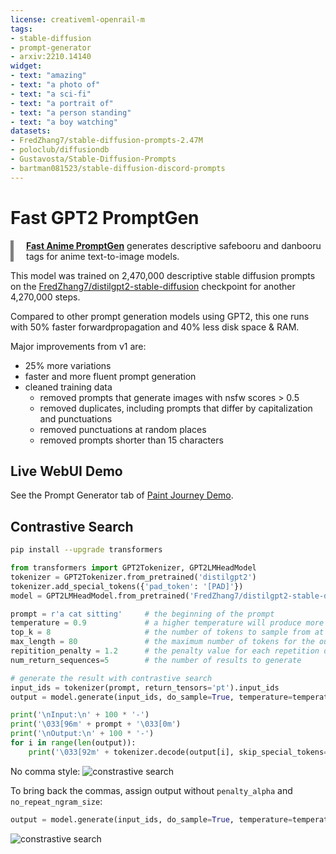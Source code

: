 ```yaml
---
license: creativeml-openrail-m
tags:
- stable-diffusion
- prompt-generator
- arxiv:2210.14140
widget:
- text: "amazing"
- text: "a photo of"
- text: "a sci-fi"
- text: "a portrait of"
- text: "a person standing"
- text: "a boy watching"
datasets:
- FredZhang7/stable-diffusion-prompts-2.47M
- poloclub/diffusiondb
- Gustavosta/Stable-Diffusion-Prompts
- bartman081523/stable-diffusion-discord-prompts
---
```

# Fast GPT2 PromptGen

<style>
.container {
  padding-left: 20px;
  border-left: 5px solid gray;
}
</style>

<div class="container">
  <p><strong><a href="https://huggingface.co/FredZhang7/anime-anything-promptgen-v2">Fast Anime PromptGen</a></strong> generates descriptive safebooru and danbooru tags for anime text-to-image models.</p>
</div>


This model was trained on 2,470,000 descriptive stable diffusion prompts on the [FredZhang7/distilgpt2-stable-diffusion](https://huggingface.co/FredZhang7/distilgpt2-stable-diffusion) checkpoint for another 4,270,000 steps.

Compared to other prompt generation models using GPT2, this one runs with 50% faster forwardpropagation and 40% less disk space & RAM.

Major improvements from v1 are:
- 25% more variations
- faster and more fluent prompt generation
- cleaned training data
  * removed prompts that generate images with nsfw scores > 0.5
  * removed duplicates, including prompts that differ by capitalization and punctuations
  * removed punctuations at random places
  * removed prompts shorter than 15 characters


## Live WebUI Demo
See the Prompt Generator tab of [Paint Journey Demo](https://huggingface.co/spaces/FredZhang7/paint-journey-demo).


## Contrastive Search

```bash
pip install --upgrade transformers
```

```python
from transformers import GPT2Tokenizer, GPT2LMHeadModel
tokenizer = GPT2Tokenizer.from_pretrained('distilgpt2')
tokenizer.add_special_tokens({'pad_token': '[PAD]'})
model = GPT2LMHeadModel.from_pretrained('FredZhang7/distilgpt2-stable-diffusion-v2')

prompt = r'a cat sitting'     # the beginning of the prompt
temperature = 0.9             # a higher temperature will produce more diverse results, but with a higher risk of less coherent text
top_k = 8                     # the number of tokens to sample from at each step
max_length = 80               # the maximum number of tokens for the output of the model
repitition_penalty = 1.2      # the penalty value for each repetition of a token
num_return_sequences=5        # the number of results to generate

# generate the result with contrastive search
input_ids = tokenizer(prompt, return_tensors='pt').input_ids
output = model.generate(input_ids, do_sample=True, temperature=temperature, top_k=top_k, max_length=max_length, num_return_sequences=num_return_sequences, repetition_penalty=repitition_penalty, penalty_alpha=0.6, no_repeat_ngram_size=1, early_stopping=True)

print('\nInput:\n' + 100 * '-')
print('\033[96m' + prompt + '\033[0m')
print('\nOutput:\n' + 100 * '-')
for i in range(len(output)):
    print('\033[92m' + tokenizer.decode(output[i], skip_special_tokens=True) + '\033[0m\n')
```

No comma style:
![constrastive search](./constrastive_search.png)


To bring back the commas, assign output without `penalty_alpha` and `no_repeat_ngram_size`:
```python
output = model.generate(input_ids, do_sample=True, temperature=temperature, top_k=top_k, max_length=max_length, num_return_sequences=num_return_sequences, repetition_penalty=repitition_penalty, early_stopping=True)
```

![constrastive search](./contrastive_comma_style.png)